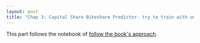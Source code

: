 ```yaml
---
layout: post
title: "Chap 3: Capital Share Bikeshare Predictor- try to train with unnormalized target"
---
```


This part follows the notebook of [follow the book's approach](https://baliuzeger.github.io/sjl/blog/2022/kionge_3_sharebike_follow).
